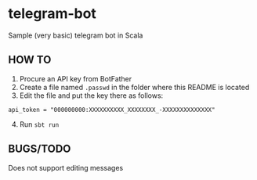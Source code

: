 # telegram-bot
Sample (very basic) telegram bot in Scala

## HOW TO

1. Procure an API key from BotFather
2. Create a file named `.passwd` in the folder where this README is located
3. Edit the file and put the key there as follows:
```
api_token = "000000000:XXXXXXXXXX_XXXXXXXX_-XXXXXXXXXXXXXX"
```
4. Run `sbt run`

## BUGS/TODO

Does not support editing messages